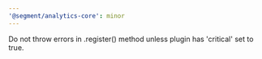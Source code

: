 ```yaml
---
'@segment/analytics-core': minor
---
```


Do not throw errors in .register() method unless plugin has 'critical' set to true.

